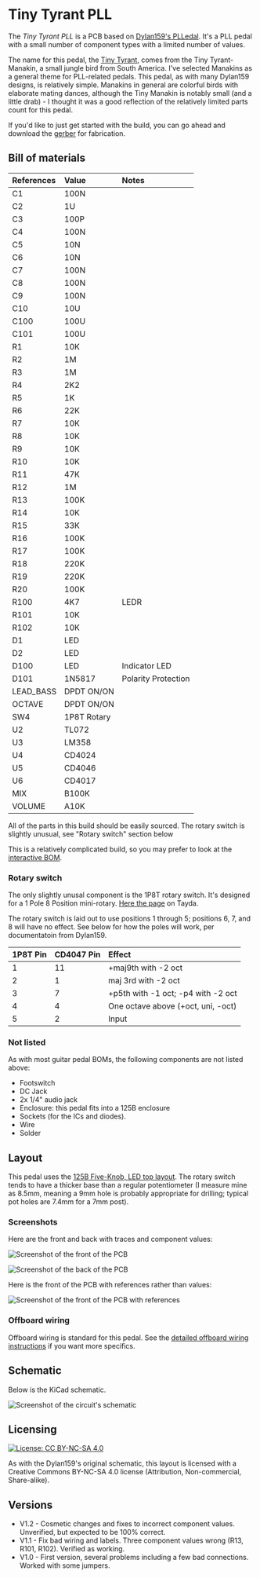 # Tiny Tyrant PLL

The *Tiny Tyrant PLL* is a PCB based on [Dylan159's PLLedal](https://bentfishbowl.wixsite.com/electronics/post/cd4046-fun-the-plledal-and-the-hacksaw). It's a PLL pedal with a small number of component types with a limited number of values.

The name for this pedal, the [Tiny Tyrant](https://ebird.org/species/titman1), comes from the Tiny Tyrant-Manakin, a small jungle bird from South America. I've selected Manakins as a general theme for PLL-related pedals. This pedal, as with many Dylan159 designs, is relatively simple. Manakins in general are colorful birds with elaborate mating dances, although the Tiny Manakin is notably small (and a little drab) - I thought it was a good reflection of the relatively limited parts count for this pedal.

If you'd like to just get started with the build, you can go ahead and download the [gerber](https://github.com/RWLPedal/music-pcbs/raw/refs/heads/main/TinyTyrantPll/gerber.zip) for fabrication.

## Bill of materials

| References | Value       | Notes               |
| :--------- | :---------- | :------------------ |
| C1         | 100N        |                     |
| C2         | 1U          |                     |
| C3         | 100P        |                     |
| C4         | 100N        |                     |
| C5         | 10N         |                     |
| C6         | 10N         |                     |
| C7         | 100N        |                     |
| C8         | 100N        |                     |
| C9         | 100N        |                     |
| C10        | 10U         |                     |
| C100       | 100U        |                     |
| C101       | 100U        |                     |
| R1         | 10K         |                     |
| R2         | 1M          |                     |
| R3         | 1M          |                     |
| R4         | 2K2         |                     |
| R5         | 1K          |                     |
| R6         | 22K         |                     |
| R7         | 10K         |                     |
| R8         | 10K         |                     |
| R9         | 10K         |                     |
| R10        | 10K         |                     |
| R11        | 47K         |                     |
| R12        | 1M          |                     |
| R13        | 100K        |                     |
| R14        | 10K         |                     |
| R15        | 33K         |                     |
| R16        | 100K        |                     |
| R17        | 100K        |                     |
| R18        | 220K        |                     |
| R19        | 220K        |                     |
| R20        | 100K        |                     |
| R100       | 4K7         | LEDR                |
| R101       | 10K         |                     |
| R102       | 10K         |                     |
| D1         | LED         |                     |
| D2         | LED         |                     |
| D100       | LED         | Indicator LED       |
| D101       | 1N5817      | Polarity Protection |
| LEAD\_BASS | DPDT ON/ON  |                     |
| OCTAVE     | DPDT ON/ON  |                     |
| SW4        | 1P8T Rotary |                     |
| U2         | TL072       |                     |
| U3         | LM358       |                     |
| U4         | CD4024      |                     |
| U5         | CD4046      |                     |
| U6         | CD4017      |                     |
| MIX        | B100K       |                     |
| VOLUME     | A10K        |                     |

All of the parts in this build should be easily sourced. The rotary switch is slightly unusual, see "Rotary switch" section below

This is a relatively complicated build, so you may prefer to look at the [interactive BOM](https://html-preview.github.io/?url=https://github.com/RWLPedal/music-pcbs/blob/main/TinyTyrantPll/interactive_bom.html).

### Rotary switch

The only slightly unusal component is the 1P8T rotary switch. It's designed for a 1 Pole 8 Position mini-rotary. [Here the page](https://www.taydaelectronics.com/mini-rotary-switch-1-pole-8-position-alpha-rs16211-20mm.html) on Tayda.

The rotary switch is laid out to use positions 1 through 5; positions 6, 7, and 8 will have no effect. See below for how the poles will work, per documentatoin from Dylan159.

| 1P8T Pin | CD4047 Pin | Effect                                 |
| -------- | ---------- | :------------------------------------- |
| 1        | 11         | \+maj9th with \-2 oct                  |
| 2        | 1          | maj 3rd with \-2 oct                   |
| 3        | 7          | \+p5th with \-1 oct; \-p4 with \-2 oct |
| 4        | 4          | One octave above (+oct, uni, \-oct)    |
| 5        | 2          | Input                                  |


### Not listed

As with most guitar pedal BOMs, the following components are not listed above:

* Footswitch
* DC Jack
* 2x 1/4" audio jack
* Enclosure: this pedal fits into a 125B enclosure
* Sockets (for the ICs and diodes).
* Wire
* Solder

## Layout

This pedal uses the [125B Five-Knob, LED top layout](https://github.com/RWLPedal/music-pcbs/blob/main/instructions/DRILLING.md). The rotary switch tends to have a thicker base than a regular potentiometer (I measure mine as 8.5mm, meaning a 9mm hole is probably appropriate for drilling; typical pot holes are 7.4mm for a 7mm post).

### Screenshots

Here are the front and back with traces and component values:

![Screenshot of the front of the PCB](images/pcb_front.png?raw=true)

![Screenshot of the back of the PCB](images/pcb_back.png?raw=true)

Here is the front of the PCB with references rather than values:

![Screenshot of the front of the PCB with references](images/pcb_references.png?raw=true)

### Offboard wiring

Offboard wiring is standard for this pedal. See the [detailed offboard wiring instructions](https://github.com/RWLPedal/music-pcbs/blob/main/instructions/WIRING.md) if you want more specifics.

## Schematic

Below is the KiCad schematic.

![Screenshot of the circuit's schematic](images/schematic.png?raw=true)

## Licensing

[![License: CC BY-NC-SA 4.0](https://licensebuttons.net/l/by-nc-sa/4.0/80x15.png)](https://creativecommons.org/licenses/by-nc-sa/4.0/)

As with the Dylan159's original schematic, this layout is licensed with a Creative Commons BY-NC-SA 4.0 license (Attribution, Non-commercial, Share-alike).

## Versions

* V1.2 - Cosmetic changes and fixes to incorrect component values. Unverified, but expected to be 100% correct.
* V1.1 - Fix bad wiring and labels. Three component values wrong (R13, R101, R102). Verified as working. 
* V1.0 - First version, several problems including a few bad connections. Worked with some jumpers.